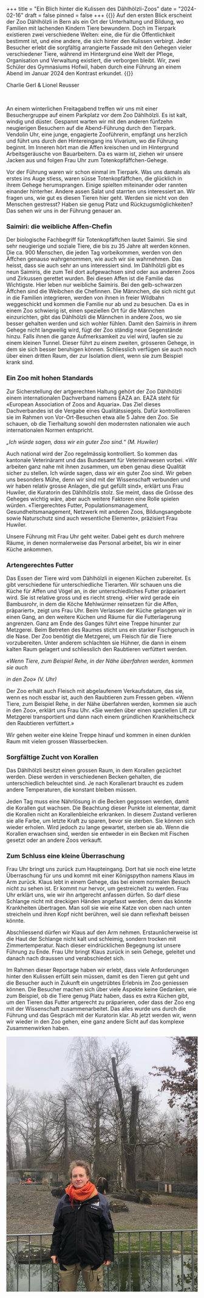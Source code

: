 +++
title = "Ein Blich hinter die Kulissen des Dählhölzli-Zoos"
date = "2024-02-16"
draft = false
pinned = false
+++
{{<lead>}} Auf den ersten Blick erscheint der Zoo Dählhölzli in Bern als ein Ort der Unterhaltung und Bildung, wo Familien mit lachenden Kindern Tiere bewundern. Doch im Tierpark existieren zwei verschiedene Welten: eine, die für die Öffentlichkeit bestimmt ist, und eine andere, die sich hinter den Kulissen verbirgt. Jeder Besucher erlebt die sorgfältig arrangierte Fassade mit den Gehegen vieler verschiedener Tiere, während im Hintergrund eine Welt der Pflege, Organisation und Verwaltung existiert, die verborgen bleibt. Wir, zwei Schüler des Gymnasiums Hofwil, haben durch eine Führung an einem Abend im Januar 2024 den Kontrast erkundet. {{</lead>}}

Charlie Gerl & Lionel Reusser

![]()

An einem winterlichen Freitagabend treffen wir uns mit einer Besuchergruppe auf einem Parkplatz vor dem Zoo Dählhölzli. Es ist kalt, windig und düster. Gespannt warten wir mit den anderen fünfzehn neugierigen Besuchern auf die Abend-Führung durch den Tierpark. Vendolin Uhr, eine junge, engagierte Zooführerin, empfängt uns herzlich und führt uns durch den Hintereingang ins Vivarium, wo die Führung beginnt. Im Inneren hört man die Affen kreischen und im Hintergrund Arbeitsgeräusche von Bauarbeitern. Da es warm ist, ziehen wir unsere Jacken aus und folgen Frau Uhr zum Totenkopfäffchen-Gehege.

Vor der Führung waren wir schon einmal im Tierpark. Was uns damals als erstes ins Auge stiess, waren süsse Totenkopfäffchen, die glücklich in ihrem Gehege herumsprangen. Einige spielten miteinander oder rannten einander hinterher. Andere assen Salat und starrten uns interessiert an. Wir fragen uns, wie gut es diesen Tieren hier geht. Werden sie nicht von den Menschen gestresst? Haben sie genug Platz und Rückzugsmöglichkeiten? Das sehen wir uns in der Führung genauer an.

### Saimiri: die weibliche Affen-Chefin

Der biologische Fachbegriff für Totenkopfäffchen lautet Saimiri. Sie sind sehr neugierige und soziale Tiere, die bis zu 35 Jahre alt werden können. Die ca. 900 Menschen, die jeden Tag vorbeikommen, werden von den Äffchen genauso wahrgenommen, wie auch wir sie wahrnehmen. Das heisst, dass sie auch sehr an uns interessiert sind. Im Dählhölzli gibt es neun Saimiris, die zum Teil dort aufgewachsen sind oder aus anderen Zoos und Zirkussen gerettet wurden. Bei diesen Affen ist die Familie das Wichtigste. Hier leben nur weibliche Saimiris. Bei den gelb-schwarzen Äffchen sind die Weibchen die Chefinnen. Die Männchen, die sich nicht gut in die Familien integrieren, werden von ihnen in freier Wildbahn weggeschickt und kommen die Familie nur ab und zu besuchen. Da es in einem Zoo schwierig ist, einen speziellen Ort für die Männchen einzurichten, gibt das Dählhölzli die Männchen in andere Zoos, wo sie besser gehalten werden und sich wohler fühlen. Damit den Saimiris in ihrem Gehege nicht langweilig wird, fügt der Zoo ständig neue Gegenstände hinzu. Falls ihnen die ganze Aufmerksamkeit zu viel wird, laufen sie zu einem kleinen Tunnel. Dieser führt zu einem zweiten, grösseren Gehege, in dem sie sich besser beruhigen können. Schliesslich verfügen sie auch noch über einen dritten Raum, der zur Isolation dient, wenn sie zum Beispiel krank sind.

### Ein Zoo mit hohen Standards

Zur Sicherstellung der artgerechten Haltung gehört der Zoo Dählhölzli einem internationalen Dachverband namens EAZA an. EAZA steht für «European Association of Zoos and Aquaria». Das Ziel dieses Dachverbandes ist die Vergabe eines Qualitätssiegels. Dafür kontrollieren sie im Rahmen von Vor-Ort-Besuchen etwa alle 5 Jahre den Zoo. Sie schauen, ob die Tierhaltung sowohl den modernsten nationalen wie auch internationalen Normen entspricht.

*„Ich würde sagen, dass wir ein guter Zoo sind.“ (M. Huwiler)*

Auch national wird der Zoo regelmässig kontrolliert. So kommen das kantonale Veterinäramt und das Bundesamt für Veterinärwesen vorbei. «Wir arbeiten ganz nahe mit ihnen zusammen, um eben genau diese Qualität sicher zu stellen. Ich würde sagen, dass wir ein guter Zoo sind. Wir geben uns besonders Mühe, denn wir sind mit der Wissenschaft verbunden und wir haben relativ grosse Anlagen, die gut gefüllt sind», erklärt uns Frau Huwiler, die Kuratorin des Dählhölzlis stolz. Sie meint, dass die Grösse des Geheges wichtig wäre, aber auch weitere Faktoren eine Rolle spielen würden. «Tiergerechtes Futter, Populationsmanagement, Gesundheitsmanagement, Netzwerk mit anderen Zoos, Bildungsangebote sowie Naturschutz sind auch wesentliche Elemente», präzisiert Frau Huwiler.

Unsere Führung mit Frau Uhr geht weiter. Dabei geht es durch mehrere Räume, in denen normalerweise das Personal arbeitet, bis wir in einer Küche ankommen.

### Artengerechtes Futter

Das Essen der Tiere wird vom Dählhölzli in eigenen Küchen zubereitet. Es gibt verschiedene für unterschiedliche Tierarten. Wir schauen uns die Küche für Affen und Vögel an, in der unterschiedliches Futter präpariert wird. Sie ist relativ~~e~~ gross und es riecht streng. «Hier wird gerade ein Bambusrohr, in dem die Köche Mehlwürmer reinsetzen für die Affen, präpariert», zeigt uns Frau Uhr. Beim Verlassen der Küche gelangen wir in einen Gang, an den weitere Küchen und Räume für die Futterlagerung angrenzen. Ganz am Ende des Ganges führt eine Treppe hinunter zur Metzgerei. Beim Betreten des Raumes sticht uns ein starker Fischgeruch in die Nase. Der Zoo benötigt die Metzgerei, um Fleisch für die Tiere vorzubereiten. Unter anderem schlachten sie Hühner, die dann in einem kalten Raum gelagert und schliesslich den Raubtieren verfüttert werden.

*«Wenn Tiere, zum Beispiel Rehe, in der Nähe überfahren werden, kommen sie auch*

*in den Zoo» (V. Uhr)*

Der Zoo erhält auch Fleisch mit abgelaufenem Verkaufsdatum, das sie, wenn es noch essbar ist, auch den Raubtieren zum Fressen geben. «Wenn Tiere, zum Beispiel Rehe, in der Nähe überfahren werden, kommen sie auch in den Zoo», erklärt uns Frau Uhr. «Sie werden über einen speziellen Lift zur Metzgerei transportiert und dann nach einem gründlichen Krankheitscheck den Raubtieren verfüttert.»

Wir gehen weiter eine kleine Treppe hinauf und kommen in einen dunklen Raum mit vielen grossen Wasserbecken.

### Sorgfältige Zucht von Korallen

Das Dählhölzli besitzt einen grossen Raum, in dem Korallen gezüchtet werden. Diese werden in verschiedenen Becken gehalten, die unterschiedlich beleuchtet sind. Je nach Korallenart braucht es zudem andere Temperaturen, die konstant bleiben müssen.

Jeden Tag muss eine Nährlösung in die Becken gegossen werden, damit die Korallen gut wachsen. Die Beachtung dieser Punkte ist elementar, damit die Korallen nicht an Korallenbleiche erkranken. In diesem Zustand verlieren sie alle Farbe, um letzte Kraft zu sparen, bevor sie sterben. Sie können sich wieder erholen. Wird jedoch zu lange gewartet, sterben sie ab. Wenn die Korallen erwachsen sind, werden sie entweder in ein Becken mit Fischen gesetzt oder an andere Zoos verkauft. 

### Zum Schluss eine kleine Überraschung

Frau Uhr bringt uns zurück zum Haupteingang. Dort hat sie noch eine letzte Überraschung für uns und kommt mit einer Königspython namens Klaus im Arm zurück. Klaus lebt in einem Gehege, das bei einem normalen Besuch nicht zu sehen ist. Er kommt nur hervor, um gestreichelt zu werden. Frau Uhr erklärt uns, wie wir ihn artgerecht anfassen dürfen. So darf diese Schlange nicht mit dreckigen Händen angefasst werden, denn das könnte Krankheiten übertragen. Man soll sie wie eine Katze von oben nach unten streicheln und ihren Kopf nicht berühren, weil sie dann reflexhaft beissen könnte.

Abschliessend dürfen wir Klaus auf den Arm nehmen. Erstaunlicherweise ist die Haut der Schlange nicht kalt und schleimig, sondern trocken mit Zimmertemperatur. Nach dieser eindrücklichen Begegnung ist unsere Führung zu Ende. Frau Uhr bringt Klaus zurück in sein Gehege, geleitet und danach nach draussen und verabschiedet sich.

Im Rahmen dieser Reportage haben wir erlebt, dass viele Anforderungen hinter den Kulissen erfüllt sein müssen, damit es den Tieren gut geht und die Besucher auch in Zukunft ein ungetrübtes Erlebnis im Zoo geniessen können. Die Besucher machen sich über viele Aspekte keine Gedanken, wie zum Beispiel, ob die Tiere genug Platz haben, dass es extra Küchen gibt, um den Tieren das Futter artgerecht zu präparieren, oder dass der Zoo eng mit der Wissenschaft zusammenarbeitet. Das alles wurde uns durch die Führung und das Gespräch mit der Kuratorin klar. Ab jetzt werden wir, wenn wir wieder in den Zoo gehen, eine ganz andere Sicht auf das komplexe Zusammenwirken haben.

![Frau Meret Huwiler, Kuratorin des Dählhölzli-Zoos 18.12.2023 (Quelle: L.Reusser, C. Gerl)](whatsapp-bild-2024-01-22-um-11.24.40_c582aa94.jpg)